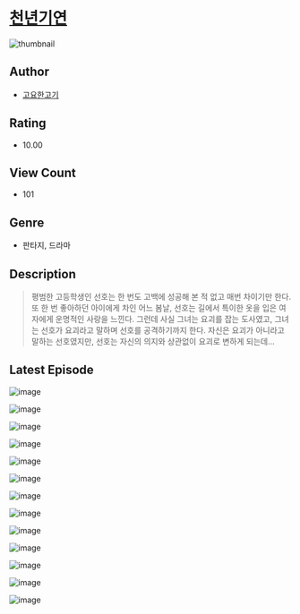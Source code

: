 # [천년기연](https://comic.naver.com/bestChallenge/list?titleId=810034)
![thumbnail](https://image-comic.pstatic.net/user_contents_data/challenge_comic/2023/05/23/364114/upload_3690195447318983216_480x623.jpeg)

## Author
- [고요한고기](https://comic.naver.com/artistTitle?id=364114)

## Rating
- 10.00

## View Count
- 101

## Genre
- 판타지, 드라마

## Description
> 평범한 고등학생인 선호는 한 번도 고백에 성공해 본 적 없고 매번 차이기만 한다. 또 한 번 좋아하던 아이에게 차인 어느 봄날, 선호는 길에서 특이한 옷을 입은 여자에게 운명적인 사랑을 느낀다. 그런데 사실 그녀는 요괴를 잡는 도사였고, 그녀는 선호가 요괴라고 말하며 선호를 공격하기까지 한다. 자신은 요괴가 아니라고 말하는 선호였지만, 선호는 자신의 의지와 상관없이 요괴로 변하게 되는데…


## Latest Episode
![image](https://image-comic.pstatic.net/user_contents_data/challenge_comic/2023/05/23/364114/upload_7149573467894331698.jpeg)

![image](https://image-comic.pstatic.net/user_contents_data/challenge_comic/2023/05/23/364114/upload_7161958366903088433.jpeg)

![image](https://image-comic.pstatic.net/user_contents_data/challenge_comic/2023/05/23/364114/upload_3978710589147460144.jpeg)

![image](https://image-comic.pstatic.net/user_contents_data/challenge_comic/2023/05/23/364114/upload_3630517254613905977.jpeg)

![image](https://image-comic.pstatic.net/user_contents_data/challenge_comic/2023/05/23/364114/upload_3763097483449754725.jpeg)

![image](https://image-comic.pstatic.net/user_contents_data/challenge_comic/2023/05/23/364114/upload_4049409396528527718.jpeg)

![image](https://image-comic.pstatic.net/user_contents_data/challenge_comic/2023/05/23/364114/upload_3991649645458830901.jpeg)

![image](https://image-comic.pstatic.net/user_contents_data/challenge_comic/2023/05/23/364114/upload_7077179440528516146.jpeg)

![image](https://image-comic.pstatic.net/user_contents_data/challenge_comic/2023/05/23/364114/upload_3979269157512767077.jpeg)

![image](https://image-comic.pstatic.net/user_contents_data/challenge_comic/2023/05/23/364114/upload_3774972208982942006.jpeg)

![image](https://image-comic.pstatic.net/user_contents_data/challenge_comic/2023/05/23/364114/upload_7077232418211915108.jpeg)

![image](https://image-comic.pstatic.net/user_contents_data/challenge_comic/2023/05/23/364114/upload_3689070625364718905.jpeg)

![image](https://image-comic.pstatic.net/user_contents_data/challenge_comic/2023/05/23/364114/upload_4121463507267249201.jpeg)
